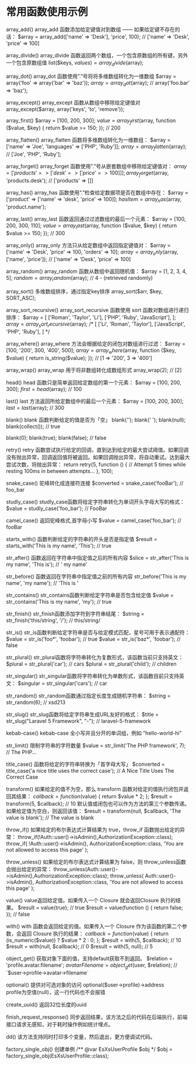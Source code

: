 # 常用函数使用示例

array_add()
array_add 函数添加给定键值对到数组 —— 如果给定键不存在的话：
$array = array_add(['name' => 'Desk'], 'price', 100);
// ['name' => 'Desk', 'price' => 100]

array_divide()
array_divide 函数返回两个数组，一个包含原数组的所有键，另外一个包含原数组值
list($keys, $values) = array_divide($array);

array_dot()
array_dot 函数使用”.”号将将多维数组转化为一维数组
$array = array('foo' => array('bar' => 'baz'));
$array = array_dot($array);
// array('foo.bar' => 'baz');

array_except()
array_except 函数从数组中移除给定键值对
array_except($array, array('keys', 'to', 'remove'));

array_first()
$array = [100, 200, 300];
$value = array_first($array, function ($value, $key) {
return $value >= 150;
});
// 200

array_flatten()
array_flatten 函数将多维数组转化为一维数组：
$array = ['name' => 'Joe', 'languages' => ['PHP', 'Ruby']];
$array = array_flatten($array);
// ['Joe', 'PHP', 'Ruby'];

array_forget()
array_forget 函数使用”.”号从嵌套数组中移除给定键值对：
$array = ['products' => ['desk' => ['price' => 100]]];
array_forget($array, 'products.desk');
// ['products' => []]

array_has()
array_has 函数使用“.”检查给定数据项是否在数组中存在：
$array = ['product' => ['name' => 'desk', 'price' => 100]];
$hasItem = array_has($array, 'product.name');

array_last()
array_last 函数返回通过过滤数组的最后一个元素：
$array = [100, 200, 300, 110];
$value = array_last($array, function ($value, $key) {
return $value >= 150;
});
// 300

array_only()
array_only 方法只从给定数组中返回指定键值对：
$array = ['name' => 'Desk', 'price' => 100, 'orders' => 10];
$array = array_only($array, ['name', 'price']);
// ['name' => 'Desk', 'price' => 100]

array_random()
array_random 函数从数组中返回随机值：
$array = [1, 2, 3, 4, 5];
$random = array_random($array);
// 4 - (retrieved randomly)

array_sort()
多维数组排序，通过指定key排序
array_sort($arr, $key, SORT_ASC);

array_sort_recursive()
array_sort_recursive 函数使用 sort 函数对数组进行递归排序：
$array = [
['Roman', 'Taylor', 'Li'],
['PHP', 'Ruby', 'JavaScript'],
];
$array = array_sort_recursive($array);
/*
[
['Li', 'Roman', 'Taylor'],
['JavaScript', 'PHP', 'Ruby'],
]
*/

array_where()
array_where 方法会根据给定的闭包对数组进行过滤：
$array = [100, '200', 300, '400', 500];
$array = array_where($array, function ($key, $value) {
return is_string($value);
});
// [1 => '200', 3 => '400']

array_wrap()
array_wrap 用于将非数组转化成数组形式
array_wrap(2);
// [2]

head()
head 函数只是简单返回给定数组的第一个元素：
$array = [100, 200, 300];
$first = head($array);
// 100

last()
last 方法返回所给定数组中的最后一个元素：
$array = [100, 200, 300];
$last = last($array);
// 300

blank()
blank 函数判断给定的值是否为「空」
blank('');
blank('   ');
blank(null);
blank(collect());
// true

blank(0);
blank(true);
blank(false);
// false

retry()
retry 函数尝试执行给定的回调，直到达到给定的最大尝试阈值。如果回调没有抛出异常，回调返回值将被返回。如果回调抛出异常，将自动重试。达到最大尝试次数，将抛出异常：
return retry(5, function () {
// Attempt 5 times while resting 100ms in between attempts...
}, 100);

snake_case()
驼峰转化成连接符连接
$converted = snake_case('fooBar');
// foo_bar

studly_case()
studly_case函数将给定字符串转化为单词开头字母大写的格式：
$value = studly_case('foo_bar');
// FooBar

camel_case()
返回驼峰格式,首字母小写
$value = camel_case('foo_bar');
// fooBar

starts_with()
函数判断给定的字符串的开头是否是指定值
$result = starts_with('This is my name', 'This');
// true

str_after()
函数返回在字符串中指定值之后的所有内容
$slice = str_after('This is my name', 'This is');
// ' my name'

str_before()
函数返回在字符串中指定值之前的所有内容
str_before('This is my name', 'my name');
// 'This is '

str_contains()
str_contains函数判断给定字符串是否包含给定值
$value = str_contains('This is my name', 'my');
// true

str_finish()
str_finish函数添加字符到字符串结尾：
$string = str_finish('this/string', '/');
// this/string/

str_is()
str_is函数判断给定字符串是否与给定模式匹配，星号可用于表示通配符：
$value = str_is('foo*', 'foobar');
// true
$value = str_is('baz*', 'foobar');
// false

str_plural()
str_plural函数将字符串转化为复数形式，该函数当前只支持英文：
$plural = str_plural('car');
// cars
$plural = str_plural('child');
// children

str_singular()
str_singular函数将字符串转化为单数形式，该函数目前只支持英文：
$singular = str_singular('cars');
// car

str_random()
str_random函数通过指定长度生成随机字符串：
$string = str_random(6);
// xsd213

str_slug()
str_slug函数将给定字符串生成URL友好的格式：
$title = str_slug("Laravel 5 Framework", "-");
// laravel-5-framework

kebab-case()
kebab-case 全小写并且分开的单词组，例如 "hello-world-hi"

str_limit()
限制字符串的字符数量
$value = str_limit('The PHP framework', 7);
// The PHP...

title_case()
函数将给定的字符串转换为「首字母大写」
$converted = title_case('a nice title uses the correct case');
// A Nice Title Uses The Correct Case

transform()
如果给定的值不为空，那么 transform 函数对给定的值执行闭包并返回其结果：
$callback = function ($value) {
return $value * 2;
};
$result = transform(5, $callback);
// 10
默认值或闭包也可以作为方法的第三个参数传递。如果给定值为空白，则返回该值：
$result = transform(null, $callback, 'The value is blank');
// The value is blank

throw_if()
如果给定的布尔表达式计算结果为 true，throw_if 函数抛出给定的异常：
throw_if(!Auth::user()->isAdmin(),AuthorizationException::class);
throw_if(
!Auth::user()->isAdmin(),
AuthorizationException::class,
'You are not allowed to access this page'
);

throw_unless()
如果给定的布尔表达式计算结果为 false，则 throw_unless函数会抛出给定的异常：
throw_unless(Auth::user()->isAdmin(),AuthorizationException::class);
throw_unless(
Auth::user()->isAdmin(),
AuthorizationException::class,
'You are not allowed to access this page'
);

value()
value返回给定值。如果传入一个 Closure 就会返回Closure 执行的结果。
$result = value(true);
// true
$result = value(function () {
return false;
});
// false

with()
with 函数会返回给定的值。如果传入一个 Closure 作为该函数的第二个参数，会返回 Closure 执行的结果：
$callback = function ($value) {
return (is_numeric($value)) ? $value * 2 : 0;
};
$result = with(5, $callback);
// 10
$result = with(null, $callback);
// 0
$result = with(5, null);
// 5

object_get()
获取对象下面的值，支持default获取不到返回。
$relation = 'profile.avatar.filename';
$avatarFilename = object_get($user, $relation);
// `$user->profile->avatar->filename`

optional()
提供对可选对象的访问
optional($user->profile)->address  
profile为空值(null)，这一行代码也不会报错

create_uuid()
返回32位长度的uuid

finish_request_response()
同步返回结果，该方法之后的代码在后端执行，前端接口请求无感知，对于耗时操作例如统计埋点。

dd()
该方法支持同时打印多个变量，然后退出，更方便调试代码。

factory_single_obj()
创建单例
/** @var EsXsUserProfile $obj */
$obj = factory_single_obj(EsXsUserProfile::class);

